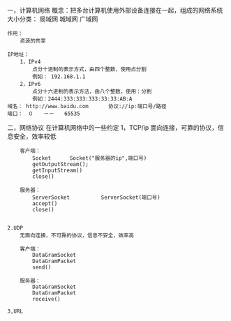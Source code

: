 ﻿一，计算机网络
	概念：把多台计算机使用外部设备连接在一起，组成的网络系统
	大小分类：
		局域网
		城域网
		广域网

	作用：
		资源的共享

	IP地址： 
		1，IPv4
			点分十进制的表示方式，由四个整数，使用点分割
			例如： 192.168.1.1
		2，IPv6
			点分十六进制的表示方法，由八个整数，使用：分割
			例如：2444:333:333:333:33:33:AB:A
	域名： http://www.baidu.com   　　协议://ip:端口号/路径
	端口：　０　　－－　　65535


二，网络协议
	在计算机网络中的一些约定
	1，TCP/ip
		面向连接，可靠的协议，信息安全，效率较低
		
		客户端：
			Socket      Socket("服务器的ip",端口号)
			getOutputStream();
			getInputStream()
			close()

		服务器：
			ServerSocket          ServerSocket(端口号)
			accept()
			close()


	2.UDP
		无面向连接，不可靠的协议，信息不安全，效率高

		客户端：
			DataGramSocket
			DataGramPacket
			send()

		服务器：
			DataGramSocket
			DataGramPacket
			receive()

	3,URL
		
		




